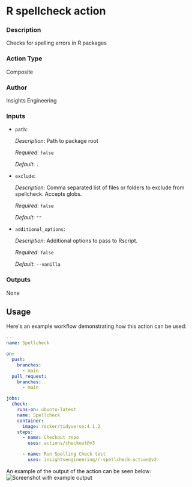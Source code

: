 <!-- BEGIN_ACTION_DOC -->
# R spellcheck action

### Description

Checks for spelling errors in R packages

### Action Type

Composite

### Author

Insights Engineering

### Inputs

* `path`:

  _Description_: Path to package root

  _Required_: `false`

  _Default_: `.`

* `exclude`:

  _Description_: Comma separated list of files or folders to exclude from spellcheck. Accepts globs.

  _Required_: `false`

  _Default_: `""`

* `additional_options`:

  _Description_: Additional options to pass to Rscript.

  _Required_: `false`

  _Default_: `--vanilla`

### Outputs

None
<!-- END_ACTION_DOC -->

## Usage

Here's an example workflow demonstrating how this action can be used:

```yml
---
name: Spellcheck

on:
  push:
    branches:
      - main
  pull_request:
    branches:
      - main

jobs:
  check:
    runs-on: ubuntu-latest
    name: Spellcheck
    container:
      image: rocker/tidyverse:4.1.2
    steps:
      - name: Checkout repo
        uses: actions/checkout@v3

      - name: Run Spelling Check test
        uses: insightsengineering/r-spellcheck-action@v2
```

An example of the output of the action can be seen below:
![Screenshot with example output](example.png)
